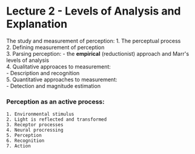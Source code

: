 Lecture 2 - Levels of Analysis and Explanation
================================================

The study and measurement of perception:
	1. The perceptual process  
	2. Defining measurement of perception  
	3. Parsing perception:
		- the **empirical** (reductionist) approach and Marr's levels of analysis  
	4. Qualitative approaces to measurement:  
		- Description and recognition  
	5. Quantitative approaches to measurement:  
		- Detection and magnitude estimation  
	
### Perception as an active process:
	1. Environmental stimulus
	2. Light is reflected and transformed
	3. Receptor processes
	4. Neural procressing
	5. Perception
	6. Recognition
	7. Action



